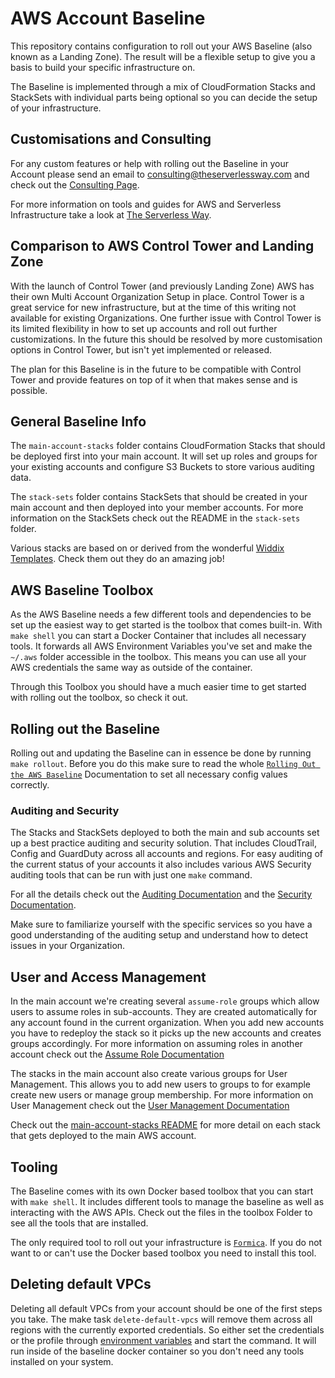 # AWS Account Baseline

This repository contains configuration to roll out your AWS Baseline (also known as a Landing Zone). The result will be a flexible setup to give you a basis to build your specific infrastructure on. 

The Baseline is implemented through a mix of CloudFormation Stacks and StackSets with individual parts being optional so you can decide the setup of your infrastructure.

## Customisations and Consulting

For any custom features or help with rolling out the Baseline in your Account please send an email to [consulting@theserverlessway.com](mailto:consulting@theserverlessway.com) and check out the [Consulting Page](https://theserverlessway.com/consulting/).

For more information on tools and guides for AWS and Serverless Infrastructure take a look at [The Serverless Way](https://theserverlessway.com/).

## Comparison to AWS Control Tower and Landing Zone

With the launch of Control Tower (and previously Landing Zone) AWS has their own Multi Account Organization Setup in place. Control Tower is a great service for new infrastructure, but at the time of this writing not available for existing Organizations. One further issue with Control Tower is its limited flexibility in how to set up accounts and roll out further customizations. In the future this should be resolved by more customisation options in Control Tower, but isn't yet implemented or released.  

The plan for this Baseline is in the future to be compatible with Control Tower and provide features on top of it when that makes sense and is possible. 

## General Baseline Info

The `main-account-stacks` folder contains CloudFormation Stacks that should be deployed first into your main account. It will set up roles and groups for your existing accounts and configure S3 Buckets to store various auditing data.

The `stack-sets` folder contains StackSets that should be created in your main account and then deployed
into your member accounts. For more information on the StackSets check out the README in the `stack-sets` folder.

Various stacks are based on or derived from the wonderful [Widdix Templates](http://templates.cloudonaut.io/en/stable/). Check them out they do an amazing job!

## AWS Baseline Toolbox

As the AWS Baseline needs a few different tools and dependencies to be set up the easiest way to get started is the toolbox that comes built-in. With `make shell` you can start a Docker Container that includes all necessary tools. It forwards all AWS Environment Variables you've set and make the `~/.aws` folder accessible in the toolbox. This means you can use all your AWS credentials the same way as outside of the container.

Through this Toolbox you should have a much easier time to get started with rolling out the toolbox, so check it out.

## Rolling out the Baseline

Rolling out and updating the Baseline can in essence be done by running `make rollout`. Before you do this make sure to read the whole [`Rolling Out the AWS Baseline`](docs/Rollout.md) Documentation to set all necessary config values correctly.


### Auditing and Security

The Stacks and StackSets deployed to both the main and sub accounts set up a best practice auditing and security solution. That includes CloudTrail, Config and GuardDuty across all accounts and regions. For easy auditing of the current status of your accounts it also includes various AWS Security auditing tools that can be run with just one `make` command.

For all the details check out the [Auditing Documentation](docs/Auditing.md) and the [Security Documentation](docs/Security.md).

Make sure to familiarize yourself with the specific services so you have a good understanding of the auditing setup and understand how to detect issues in your Organization.

## User and Access Management

In the main account we're creating several `assume-role` groups which allow users to assume roles in sub-accounts. They are created automatically for any account found in the current organization. When you add new accounts you have to redeploy the stack so it picks up the new accounts and creates groups accordingly. For more information on assuming roles in another account check out the [Assume Role Documentation](docs/Assume.md)

The stacks in the main account also create various groups for User Management. This allows you to add new users to groups to for example create new users or manage group membership. For more information on User Management check out the [User Management Documentation](docs/UserManagement.md)

Check out the [main-account-stacks README](./main-account-stacks/README.md) for more detail on each stack that gets deployed to the main AWS account.

## Tooling

The Baseline comes with its own Docker based toolbox that you can start with `make shell`. It includes different tools to manage the baseline as well as interacting with the AWS APIs. Check out the files in the toolbox Folder to see all the tools that are installed.

The only required tool to roll out your infrastructure is [`Formica`](https://theserverlessway.com/tools/formica/). If you do not want to or can't use the Docker based toolbox you need to install this tool.


## Deleting default VPCs

Deleting all default VPCs from your account should be one of the first steps you take. The make task `delete-default-vpcs` will remove them across all regions with the currently exported credentials. So either set the credentials or the profile through [environment variables](https://docs.aws.amazon.com/cli/latest/userguide/cli-configure-envvars.html) and start the command. It will run inside of the baseline docker container so you don't need any tools installed on your system.

